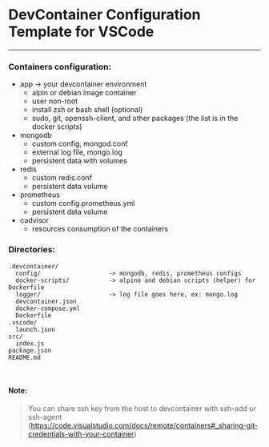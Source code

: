 # DevContainer Configuration Template for VSCode
---

### Containers configuration:
- app -> your devcontainer environment
  - alpin or debian image container
  - user non-root
  - install zsh or bash shell (optional)
  - sudo, git, openssh-client, and other packages (the list is in the docker scripts)
- mongodb
  - custom config, mongod.conf
  - external log file, mongo.log
  - persistent data with volumes
- redis
  - custom redis.conf
  - persistent data volume
- prometheus
  - custom config prometheus.yml
  - persistent data volume
- cadvisor
  - resources consumption of the containers

### Directories:
```
.devcontainer/
  config/                   -> mongodb, redis, prometheus configs
  docker-scripts/           -> alpine and debian scripts (helper) for Dockerfile
  logger/                   -> log file goes here, ex: mongo.log
  devcontainer.json
  docker-compose.yml
  Dockerfile
.vscode/
  launch.json
src/
  index.js
package.json
README.md
```
<br/>

#### Note:
> You can share ssh key from the host to devcontainer with ssh-add or ssh-agent (https://code.visualstudio.com/docs/remote/containers#_sharing-git-credentials-with-your-container)